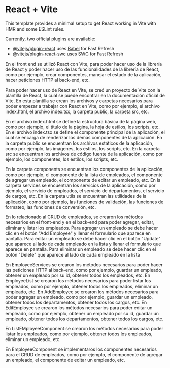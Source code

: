 # React + Vite

This template provides a minimal setup to get React working in Vite with HMR and some ESLint rules.

Currently, two official plugins are available:

- [@vitejs/plugin-react](https://github.com/vitejs/vite-plugin-react/blob/main/packages/plugin-react/README.md) uses [Babel](https://babeljs.io/) for Fast Refresh
- [@vitejs/plugin-react-swc](https://github.com/vitejs/vite-plugin-react-swc) uses [SWC](https://swc.rs/) for Fast Refresh

En el front end se utilizó React con Vite, para poder hacer uso de la librería de React y poder hacer uso de las funcionalidades de la librería de React, como por ejemplo, crear componentes, manejar el estado de la aplicación, hacer peticiones HTTP al back-end, etc.

Para poder hacer uso de React en Vite, se creó un proyecto de Vite con la plantilla de React, la cual se puede encontrar en la documentación oficial de Vite. En esta plantilla se crean los archivos y carpetas necesarios para poder empezar a trabajar con React en Vite, como por ejemplo, el archivo index.html, el archivo index.tsx, la carpeta public, la carpeta src, etc.

En el archivo index.html se define la estructura básica de la página web, como por ejemplo, el título de la página, la hoja de estilos, los scripts, etc. En el archivo index.tsx se define el componente principal de la aplicación, el cual se encarga de renderizar los demás componentes de la aplicación. En la carpeta public se encuentran los archivos estáticos de la aplicación, como por ejemplo, las imágenes, los estilos, los scripts, etc. En la carpeta src se encuentran los archivos de código fuente de la aplicación, como por ejemplo, los componentes, los estilos, los scripts, etc.

En la carpeta components se encuentran los componentes de la aplicación, como por ejemplo, el componente de la lista de empleados, el componente de agregar un empleado, el componente de editar un empleado, etc. En la carpeta services se encuentran los servicios de la aplicación, como por ejemplo, el servicio de empleados, el servicio de departamentos, el servicio de cargos, etc. En la carpeta utils se encuentran las utilidades de la aplicación, como por ejemplo, las funciones de validación, las funciones de formateo, las funciones de conversión, etc.

En lo relacionado al CRUD de empleados, se crearon los métodos necesarios en el front-end y en el back-end para poder agregar, editar, eliminar y listar los empleados. Para agregar un empleado se debe hacer clic en el botón "Add Employee" y llenar el formulario que aparece en pantalla. Para editar un empleado se debe hacer clic en el botón "Update" que aparece al lado de cada empleado en la lista y llenar el formulario que aparece en pantalla. Para eliminar un empleado se debe hacer clic en el botón "Delete" que aparece al lado de cada empleado en la lista

En EmployeeServices se crearon los métodos necesarios para poder hacer las peticiones HTTP al back-end, como por ejemplo, guardar un empleado, obtener un empleado por su id, obtener todos los empleados, etc. En EmployeeList se crearon los métodos necesarios para poder listar los empleados, como por ejemplo, obtener todos los empleados, eliminar un empleado, etc. En AddEmployee se crearon los métodos necesarios para poder agregar un empleado, como por ejemplo, guardar un empleado, obtener todos los departamentos, obtener todos los cargos, etc. En EditEmployee se crearon los métodos necesarios para poder editar un empleado, como por ejemplo, obtener un empleado por su id, guardar un empleado, obtener todos los departamentos, obtener todos los cargos, etc.

En ListEMployeeComponent se crearon los métodos necesarios para poder listar los empleados, como por ejemplo, obtener todos los empleados, eliminar un empleado, etc. 

En EmployeeComponent se implementaros los componentes necesarios para el CRUD de empleados, como por ejemplo, el componente de agregar un empleado, el componente de editar un empleado, etc.